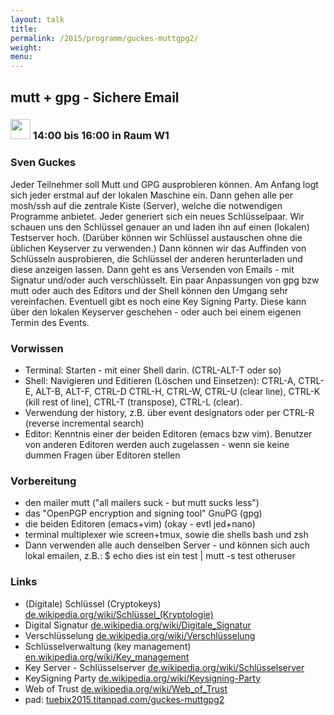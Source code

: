 ```yaml
---
layout: talk
title:
permalink: /2015/programm/guckes-muttgpg2/
weight: 
menu:
---
```

## mutt&nbsp;+&nbsp;gpg&nbsp;-&nbsp;Sichere&nbsp;Email

### <img height = "32" src="../../../images/workshop.svg"> 14:00 bis 16:00 in Raum W1

### Sven&nbsp;Guckes

Jeder Teilnehmer soll Mutt und GPG ausprobieren können.
Am Anfang logt sich jeder erstmal auf der lokalen Maschine ein.
Dann gehen alle per mosh/ssh auf die zentrale Kiste (Server), welche die notwendigen Programme anbietet.
Jeder generiert sich ein neues Schlüsselpaar.
Wir schauen uns den Schlüssel genauer an und laden ihn auf einen (lokalen) Testserver hoch.
(Darüber können wir Schlüssel austauschen ohne die üblichen Keyserver zu verwenden.)
Dann können wir das Auffinden von Schlüsseln ausprobieren, die Schlüssel der anderen herunterladen und diese anzeigen lassen.
Dann geht es ans Versenden von Emails - mit Signatur und/oder auch verschlüsselt.
Ein paar Anpassungen von gpg bzw mutt oder auch des Editors und der Shell können den Umgang sehr vereinfachen.
Eventuell gibt es noch eine Key Signing Party.
Diese kann über den lokalen Keyserver geschehen - oder auch bei einem eigenen Termin des Events.

### Vorwissen

- Terminal: Starten - mit einer Shell darin. (CTRL-ALT-T oder so)
- Shell: Navigieren und Editieren (Löschen und Einsetzen): CTRL-A, CTRL-E, ALT-B, ALT-F, CTRL-D CTRL-H, CTRL-W, CTRL-U (clear line), CTRL-K (kill rest of line), CTRL-T (transpose), CTRL-L (clear).
- Verwendung der history, z.B. über event designators oder per CTRL-R (reverse incremental search)
- Editor: Kenntnis einer der beiden Editoren (emacs bzw vim). Benutzer von anderen Editoren werden auch zugelassen - wenn sie keine dummen Fragen über Editoren stellen

### Vorbereitung

- den mailer mutt ("all mailers suck - but mutt sucks less")
- das "OpenPGP encryption and signing tool" GnuPG (gpg)
- die beiden Editoren (emacs+vim) (okay - evtl jed+nano)
- terminal multiplexer wie screen+tmux, sowie die shells bash und zsh
- Dann verwenden alle auch denselben Server - und können sich auch lokal emailen, z.B.:
  $ echo dies ist ein test | mutt -s test otheruser

### Links

- (Digitale) Schlüssel (Cryptokeys) <a href="http://de.wikipedia.org/wiki/Schl%C3%BCssel_(Kryptologie)" target="_blank">de.wikipedia.org/wiki/Schlüssel_(Kryptologie)</a>
- Digital Signatur <a href="http://de.wikipedia.org/wiki/Digitale_Signatur" target="_blank">de.wikipedia.org/wiki/Digitale_Signatur</a>
- Verschlüsselung <a href="http://de.wikipedia.org/wiki/Verschl%C3%BCsselung" target="_blank">de.wikipedia.org/wiki/Verschlüsselung</a>
- Schlüsselverwaltung (key management) <a href="http://en.wikipedia.org/wiki/Key_management" target="_blank">en.wikipedia.org/wiki/Key_management</a>
- Key Server - Schlüsselserver <a href="http://de.wikipedia.org/wiki/Schl%C3%BCsselserver" target="_blank">de.wikipedia.org/wiki/Schlüsselserver</a>
- KeySigning Party <a href="http://de.wikipedia.org/wiki/Keysigning-Party" target="_blank">de.wikipedia.org/wiki/Keysigning-Party</a>
- Web of Trust <a href="http://de.wikipedia.org/wiki/Web_of_Trust" target="_blank">de.wikipedia.org/wiki/Web_of_Trust</a>
- pad: <a href="https://tuebix2015.titanpad.com/guckes-muttgpg2" target="_blank">tuebix2015.titanpad.com/guckes-muttgpg2</a>
